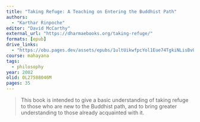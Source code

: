 ```yaml
---
title: "Taking Refuge: A Teaching on Entering the Buddhist Path"
authors:
  - "Karthar Rinpoche"
editor: "David McCarthy"
external_url: "https://dharmaebooks.org/taking-refuge/"
formats: [epub]
drive_links:
  - "https://obu.pages.dev/assets/epubs/1ultUikwfpcYol1Eue74TgkiNLisBvUjt.epub"
course: mahayana
tags:
  - philosophy
year: 2002
olid: OL27588046M
pages: 35
---
```


> This book is intended to give a basic understanding of taking refuge to those who are new to the Buddhist path, and to bring greater understanding to those already acquainted with it.
